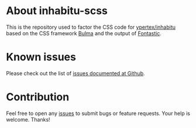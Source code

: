 # About inhabitu-scss

This is the repository used to factor the CSS code for [ypertex/inhabitu](https://github.com/ypertex/inhabitu) based on the CSS framework [Bulma](http://bulma.io/) and the output of [Fontastic](http://fontastic.me/).

# Known issues

Please check out the list of [issues documented at Github](https://github.com/ypertex/inhabitu-scss/issues).

# Contribution

Feel free to open any [issues](https://github.com/ypertex/inhabitu-scss/issues/new) to submit bugs or feature requests. Your help is welcome. Thanks!
